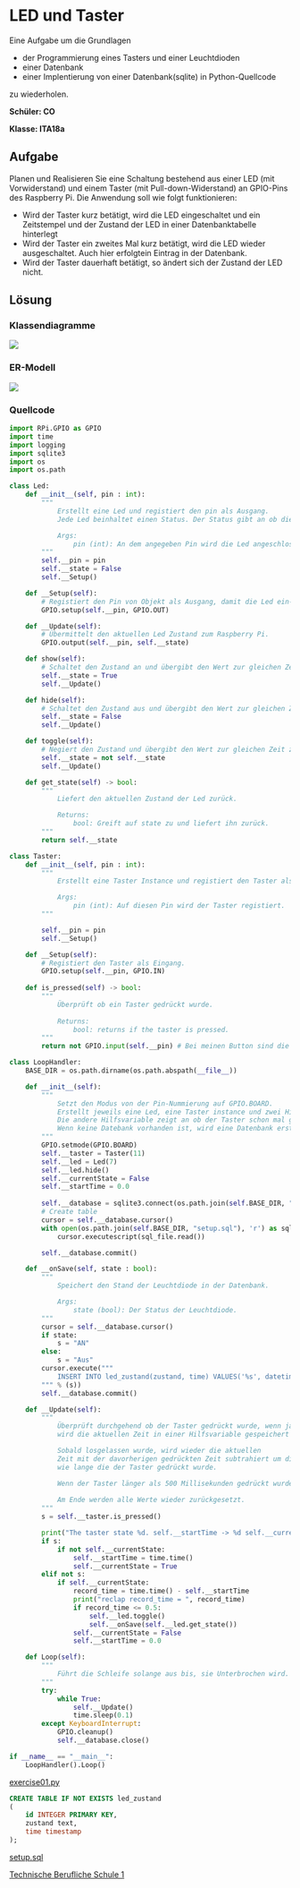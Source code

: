 # LED und Taster

Eine Aufgabe um die Grundlagen
 * der Programmierung eines Tasters und einer Leuchtdioden
 * einer Datenbank
 * einer Implentierung von einer Datenbank(sqlite) in Python-Quellcode

zu wiederholen. 

**Schüler: CO**

**Klasse: ITA18a**

## Aufgabe
Planen und Realisieren Sie eine Schaltung bestehend aus einer LED (mit Vorwiderstand) und einem Taster (mit Pull-down-Widerstand) an GPIO-Pins des Raspberry Pi. Die Anwendung soll wie folgt funktionieren:
* Wird der Taster kurz betätigt, wird die LED eingeschaltet und ein Zeitstempel und der Zustand der LED in einer Datenbanktabelle hinterlegt
* Wird der Taster ein zweites Mal kurz betätigt, wird die LED wieder ausgeschaltet. Auch hier erfolgtein Eintrag in der Datenbank. 
* Wird der Taster dauerhaft betätigt, so ändert sich der Zustand der LED nicht. 

## Lösung
### Klassendiagramme
![](images/Klassendiagramme.png)

### ER-Modell
![](images/ER-Modell.png)

### Quellcode
```python
import RPi.GPIO as GPIO
import time
import logging
import sqlite3
import os
import os.path

class Led:
	def __init__(self, pin : int):
		"""
			Erstellt eine Led und registiert den pin als Ausgang. 
			Jede Led beinhaltet einen Status. Der Status gibt an ob die Led angeschaltet oder ausgeschaltet ist.

			Args:
				pin (int): An dem angegeben Pin wird die Led angeschlossen. 
		"""		
		self.__pin = pin
		self.__state = False
		self.__Setup()

	def __Setup(self):
		# Registiert den Pin von Objekt als Ausgang, damit die Led ein- und ausgeschaltet werden kann. 
		GPIO.setup(self.__pin, GPIO.OUT)

	def __Update(self):
		# Übermittelt den aktuellen Led Zustand zum Raspberry Pi.
		GPIO.output(self.__pin, self.__state)

	def show(self):
		# Schaltet den Zustand an und übergibt den Wert zur gleichen Zeit zum Raspberry Pi. 
		self.__state = True
		self.__Update()

	def hide(self):
		# Schaltet den Zustand aus und übergibt den Wert zur gleichen Zeit zum Raspberry Pi. 
		self.__state = False
		self.__Update()

	def toggle(self):
		# Negiert den Zustand und übergibt den Wert zur gleichen Zeit zum Raspberry Pi. 
		self.__state = not self.__state
		self.__Update()

	def get_state(self) -> bool:
		""" 
			Liefert den aktuellen Zustand der Led zurück. 

			Returns:
				bool: Greift auf state zu und liefert ihn zurück.  
		"""
		return self.__state

class Taster:
	def __init__(self, pin : int):
		""" 
			Erstellt eine Taster Instance und registiert den Taster als Eingabe. 

			Args:
				pin (int): Auf diesen Pin wird der Taster registiert. 
		"""

		self.__pin = pin
		self.__Setup()

	def __Setup(self):
		# Registiert den Taster als Eingang. 
		GPIO.setup(self.__pin, GPIO.IN)
	
	def is_pressed(self) -> bool:
		"""
			Überprüft ob ein Taster gedrückt wurde. 
	
			Returns:
				bool: returns if the taster is pressed.
		"""
		return not GPIO.input(self.__pin) # Bei meinen Button sind die Zustände verkehrt rum, darum das not.

class LoopHandler:
	BASE_DIR = os.path.dirname(os.path.abspath(__file__))

	def __init__(self):
		""" 
			Setzt den Modus von der Pin-Nummierung auf GPIO.BOARD.
			Erstellt jeweils eine Led, eine Taster instance und zwei Hilfsvariablen. Eine Hilfsvariable erfasst die Zeit wie lange der Taster gedrückt wurde.
			Die andere Hilfsvariable zeigt an ob der Taster schon mal gedrückt wurde oder losgelassen wurde (nur einmalig).
			Wenn keine Datebank vorhanden ist, wird eine Datenbank erstellt.
		"""
		GPIO.setmode(GPIO.BOARD)
		self.__taster = Taster(11)
		self.__led = Led(7)
		self.__led.hide()
		self.__currentState = False
		self.__startTime = 0.0
		
		self.__database = sqlite3.connect(os.path.join(self.BASE_DIR, "worker.db"))
		# Create table
		cursor = self.__database.cursor()
		with open(os.path.join(self.BASE_DIR, "setup.sql"), 'r') as sql_file:
			cursor.executescript(sql_file.read())

		self.__database.commit()

	def __onSave(self, state : bool):
		""" 
			Speichert den Stand der Leuchtdiode in der Datenbank. 

			Args:
				state (bool): Der Status der Leuchtdiode. 
		"""		
		cursor = self.__database.cursor()
		if state:
			s = "AN"
		else:
			s = "Aus"
		cursor.execute("""
			INSERT INTO led_zustand(zustand, time) VALUES('%s', datetime('now', 'localtime'));
		""" % (s))
		self.__database.commit()

	def __Update(self):
		"""
			Überprüft durchgehend ob der Taster gedrückt wurde, wenn ja 
			wird die aktuellen Zeit in einer Hilfsvariable gespeichert und auf ein Signal gewartet bis losgelassen wird.

			Sobald losgelassen wurde, wird wieder die aktuellen
			Zeit mit der davorherigen gedrückten Zeit subtrahiert um die Zeit zu errechnen,
			wie lange die der Taster gedrückt wurde.

			Wenn der Taster länger als 500 Millisekunden gedrückt wurde, wird der Zustand der Led negiert und in einer Datenbank-Tabelle festgehalten. 
		
			Am Ende werden alle Werte wieder zurückgesetzt.
		"""
		s = self.__taster.is_pressed()

		print("The taster state %d. self.__startTime -> %d self.__currentState : %d" % (s, self.__startTime, self.__currentState))
		if s:  
			if not self.__currentState:
				self.__startTime = time.time()
				self.__currentState = True
		elif not s:
			if self.__currentState:
				record_time = time.time() - self.__startTime
				print("reclap record_time = ", record_time)
				if record_time <= 0.5:
					self.__led.toggle()
					self.__onSave(self.__led.get_state())
				self.__currentState = False
				self.__startTime = 0.0

	def Loop(self):
		"""
			Führt die Schleife solange aus bis, sie Unterbrochen wird. 
		"""
		try:
			while True:
				self.__Update()
				time.sleep(0.1)
		except KeyboardInterrupt:
			GPIO.cleanup()
			self.__database.close()

if __name__ == "__main__":
	LoopHandler().Loop()

```
[exercise01.py](exercise01.py)

```sql
CREATE TABLE IF NOT EXISTS led_zustand
(
	id INTEGER PRIMARY KEY,
	zustand text,
	time timestamp
);
```
[setup.sql](setup.sql)

[Technische Berufliche Schule 1](http://tbs1.de/jcms/index.php)
